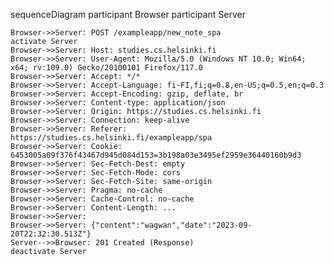sequenceDiagram
    participant Browser
    participant Server

    Browser->>Server: POST /exampleapp/new_note_spa
    activate Server
    Browser->>Server: Host: studies.cs.helsinki.fi
    Browser->>Server: User-Agent: Mozilla/5.0 (Windows NT 10.0; Win64; x64; rv:109.0) Gecko/20100101 Firefox/117.0
    Browser->>Server: Accept: */*
    Browser->>Server: Accept-Language: fi-FI,fi;q=0.8,en-US;q=0.5,en;q=0.3
    Browser->>Server: Accept-Encoding: gzip, deflate, br
    Browser->>Server: Content-type: application/json
    Browser->>Server: Origin: https://studies.cs.helsinki.fi
    Browser->>Server: Connection: keep-alive
    Browser->>Server: Referer: https://studies.cs.helsinki.fi/exampleapp/spa
    Browser->>Server: Cookie: 6453005a09f376f43467d945d084d153=3b198a03e3495ef2959e36440160b9d3
    Browser->>Server: Sec-Fetch-Dest: empty
    Browser->>Server: Sec-Fetch-Mode: cors
    Browser->>Server: Sec-Fetch-Site: same-origin
    Browser->>Server: Pragma: no-cache
    Browser->>Server: Cache-Control: no-cache
    Browser->>Server: Content-Length: ...
    Browser->>Server: 
    Browser->>Server: {"content":"wagwan","date":"2023-09-20T22:32:30.513Z"}
    Server-->>Browser: 201 Created (Response)
    deactivate Server
